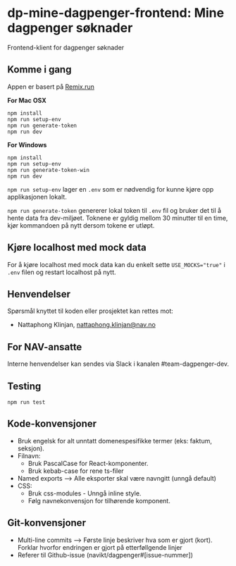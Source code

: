 # dp-mine-dagpenger-frontend: Mine dagpenger søknader

Frontend-klient for dagpenger søknader

## Komme i gang

Appen er basert på [Remix.run](https://remix.run/)

**For Mac OSX**

```shell
npm install
npm run setup-env
npm run generate-token
npm run dev
```

**For Windows**

```shell
npm install
npm run setup-env
npm run generate-token-win
npm run dev
```

`npm run setup-env` lager en `.env` som er nødvendig for kunne kjøre opp applikasjonen lokalt.

`npm run generate-token` genererer lokal token til `.env` fil og bruker det til å hente data fra dev-miljøet. Toknene er gyldig mellom 30 minutter til en time, kjør kommandoen på nytt dersom tokene er utløpt.

## Kjøre localhost med mock data

For å kjøre localhost med mock data kan du enkelt sette `USE_MOCKS="true"` i `.env` filen og restart localhost på nytt.

## Henvendelser

Spørsmål knyttet til koden eller prosjektet kan rettes mot:

- Nattaphong Klinjan, nattaphong.klinjan@nav.no

## For NAV-ansatte

Interne henvendelser kan sendes via Slack i kanalen #team-dagpenger-dev.

## Testing

```shell
npm run test
```

## Kode-konvensjoner

- Bruk engelsk for alt unntatt domenespesifikke termer (eks: faktum, seksjon).
- Filnavn:
  - Bruk PascalCase for React-komponenter.
  - Bruk kebab-case for rene ts-filer
- Named exports --> Alle eksporter skal være navngitt (unngå default)
- CSS:
  - Bruk css-modules - Unngå inline style.
  - Følg navnekonvensjon for tilhørende komponent.

## Git-konvensjoner

- Multi-line commits --> Første linje beskriver hva som er gjort (kort). Forklar hvorfor endringen er gjort på etterføllgende linjer
- Referer til Github-issue (navikt/dagpenger#[issue-nummer])
